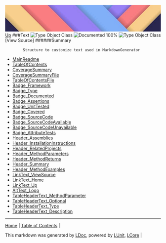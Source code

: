 ![](../Content/LDoc-banner-small.png "")
[Up](../LDoc.md)
###Text
![Type Object Class](http://b.repl.ca/v1/Type-Object%20Class-lightgrey.png "") ![Documented 100%](http://b.repl.ca/v1/Documented-100%25-brightgreen.png "")
![Type Object Class](http://b.repl.ca/v1/Type-Object%20Class-lightgrey.png "")
[View Source]
######Summary

            Structure to customize text used in MarkdownGenerator
            
 - [MainReadme](Text_MainReadme.md)
 - [TableOfContents](Text_TableOfContents.md)
 - [CoverageSummary](Text_CoverageSummary.md)
 - [CoverageSummaryFile](Text_CoverageSummaryFile.md)
 - [TableOfContentsFile](Text_TableOfContentsFile.md)
 - [Badge_Framework](Text_Badge_Framework.md)
 - [Badge_Type](Text_Badge_Type.md)
 - [Badge_Documented](Text_Badge_Documented.md)
 - [Badge_Assertions](Text_Badge_Assertions.md)
 - [Badge_UnitTested](Text_Badge_UnitTested.md)
 - [Badge_Covered](Text_Badge_Covered.md)
 - [Badge_SourceCode](Text_Badge_SourceCode.md)
 - [Badge_SourceCodeAvailable](Text_Badge_SourceCodeAvailable.md)
 - [Badge_SourceCodeUnavailable](Text_Badge_SourceCodeUnavailable.md)
 - [Badge_AttributeTests](Text_Badge_AttributeTests.md)
 - [Header_Assemblies](Text_Header_Assemblies.md)
 - [Header_InstallationInstructions](Text_Header_InstallationInstructions.md)
 - [Header_RelatedProjects](Text_Header_RelatedProjects.md)
 - [Header_MethodParameters](Text_Header_MethodParameters.md)
 - [Header_MethodReturns](Text_Header_MethodReturns.md)
 - [Header_Summary](Text_Header_Summary.md)
 - [Header_MethodExamples](Text_Header_MethodExamples.md)
 - [LinkText_ViewSource](Text_LinkText_ViewSource.md)
 - [LinkText_Home](Text_LinkText_Home.md)
 - [LinkText_Up](Text_LinkText_Up.md)
 - [AltText_Logo](Text_AltText_Logo.md)
 - [TableHeaderText_MethodParameter](Text_TableHeaderText_MethodParameter.md)
 - [TableHeaderText_Optional](Text_TableHeaderText_Optional.md)
 - [TableHeaderText_Type](Text_TableHeaderText_Type.md)
 - [TableHeaderText_Description](Text_TableHeaderText_Description.md)
---

[Home](../../README.md) | [Table of Contents](../../TableOfContents.md) | 


This markdown was generated by [LDoc](https://github.com/CodeSingularity/LDoc), powered by [LUnit](https://github.com/CodeSingularity/LUnit), [LCore](https://github.com/CodeSingularity/LCore) | 

